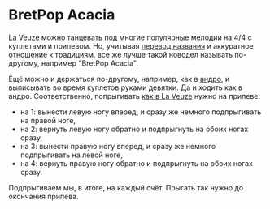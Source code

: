 BretPop Acacia
=================
[La Veuze](la-veuze.md) можно танцевать под многие популярные мелодии на 4/4 c куплетами и припевом. Но, учитывая [перевод названия](https://en.wikipedia.org/wiki/Veuze) и аккуратное отношение к традициям, все же лучше такой новодел называть по-другому, например "BretPop Acacia".

Ещё можно и держаться по-другому, например, как в [андро](an-dro-nevez.md), и выписывать во время куплетов руками девятки. Да и ходить как в андро. Соответственно, попрыгивать [как в La Veuze](https://www.youtube.com/watch?v=w9WhHwAog38) нужно на припеве:

- на 1: вынести левую ногу вперед, и сразу же немного подпрыгивать на правой ноге,
- на 2: вернуть левую ногу обратно и подпрыгнуть на обоих ногах сразу,
- на 3: вынести правую ногу вперед, и сразу же немного подпрыгивать на левой ноге,
- на 4: вернуть правую ногу обратно и подпрыгнуть на обоих ногах сразу.

Подпрыгиваем мы, в итоге, на каждый счёт. Прыгать так нужно до окончания припева.
